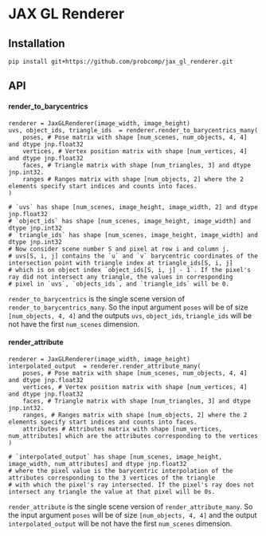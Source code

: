 # JAX GL Renderer

## Installation
```
pip install git+https://github.com/probcomp/jax_gl_renderer.git
```

## API

#### render_to_barycentrics
```
renderer = JaxGLRenderer(image_width, image_height)
uvs, object_ids, triangle_ids  = renderer.render_to_barycentrics_many(
    poses, # Pose matrix with shape [num_scenes, num_objects, 4, 4] and dtype jnp.float32
    vertices, # Vertex position matrix with shape [num_vertices, 4] and dtype jnp.float32
    faces, # Triangle matrix with shape [num_triangles, 3] and dtype jnp.int32.
    ranges # Ranges matrix with shape [num_objects, 2] where the 2 elements specify start indices and counts into faces.
)

# `uvs` has shape [num_scenes, image_height, image_width, 2] and dtype jnp.float32
# `object_ids` has shape [num_scenes, image_height, image_width] and dtype jnp.int32
# `triangle_ids` has shape [num_scenes, image_height, image_width] and dtype jnp.int32
# Now consider scene number S and pixel at row i and column j.
# uvs[S, i, j] contains the `u` and `v` barycentric coordinates of the intersection point with triangle index at triangle_ids[S, i, j]
# which is on object index `object_ids[S, i, j] - 1`. If the pixel's ray did not intersect any triangle, the values in corresponding
# pixel in `uvs`, `objects_ids`, and `triangle_ids` will be 0.
```
`render_to_barycentrics` is the single scene version of `render_to_barycentrics_many`. So the input argument `poses` will be of size `[num_objects, 4, 4]` and the outputs `uvs`, `object_ids`, `triangle_ids` will be not have the first `num_scenes` dimension.

#### render_attribute
```
renderer = JaxGLRenderer(image_width, image_height)
interpolated_output  = renderer.render_attribute_many(
    poses, # Pose matrix with shape [num_scenes, num_objects, 4, 4] and dtype jnp.float32
    vertices, # Vertex position matrix with shape [num_vertices, 4] and dtype jnp.float32
    faces, # Triangle matrix with shape [num_triangles, 3] and dtype jnp.int32.
    ranges, # Ranges matrix with shape [num_objects, 2] where the 2 elements specify start indices and counts into faces.
    attributes # Attributes matrix with shape [num_vertices, num_attributes] which are the attributes corresponding to the vertices
)

# `interpolated_output` has shape [num_scenes, image_height, image_width, num_attributes] and dtype jnp.float32
# where the pixel value is the barycentric interpolation of the attributes corresponding to the 3 vertices of the triangle
# with which the pixel's ray intersected. If the pixel's ray does not intersect any triangle the value at that pixel will be 0s.
```
`render_attribute` is the single scene version of `render_attribute_many`. So the input argument `poses` will be of size `[num_objects, 4, 4]` and the output `interpolated_output` will be not have the first `num_scenes` dimension.


